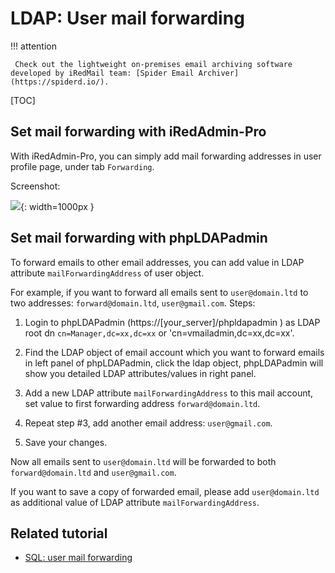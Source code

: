 # LDAP: User mail forwarding

!!! attention

	 Check out the lightweight on-premises email archiving software developed by iRedMail team: [Spider Email Archiver](https://spiderd.io/).

[TOC]

## Set mail forwarding with iRedAdmin-Pro

With iRedAdmin-Pro, you can simply add mail forwarding addresses in user
profile page, under tab `Forwarding`.

Screenshot:

![](./images/iredadmin/user_profile_mail_forwarding.png){: width=1000px }

## Set mail forwarding with phpLDAPadmin

To forward emails to other email addresses, you can add value in LDAP attribute
`mailForwardingAddress` of user object.

For example, if you want to forward all emails sent to `user@domain.ltd` to
two addresses: `forward@domain.ltd`, `user@gmail.com`. Steps:

1. Login to phpLDAPadmin (https://[your_server]/phpldapadmin ) as LDAP root dn
`cn=Manager,dc=xx,dc=xx` or 'cn=vmailadmin,dc=xx,dc=xx'.

1. Find the LDAP object of email account which you want to forward emails in
left panel of phpLDAPadmin, click the ldap object, phpLDAPadmin will show you
detailed LDAP attributes/values in right panel.

1. Add a new LDAP attribute `mailForwardingAddress` to this mail account, set
value to first forwarding address `forward@domain.ltd`.

1. Repeat step #3, add another email address: `user@gmail.com`.

1. Save your changes.

Now all emails sent to `user@domain.ltd` will be forwarded to both
`forward@domain.ltd` and `user@gmail.com`.

If you want to save a copy of forwarded email, please add `user@domain.ltd` as
additional value of LDAP attribute `mailForwardingAddress`.

## Related tutorial

* [SQL: user mail forwarding](./sql.user.mail.forwarding.html)
